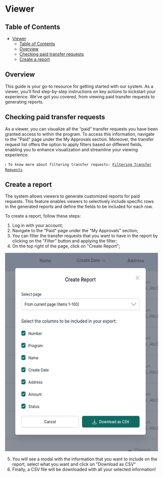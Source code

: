 # Viewer

## Table of Contents
- [Viewer](#viewer)
  - [Table of Contents](#table-of-contents)
  - [Overview](#overview)
  - [Checking paid transfer requests](#checking-paid-transfer-requests)
  - [Create a report](#create-a-report)

## Overview

This guide is your go-to resource for getting started with our system. As a viewer, you'll find step-by-step instructions on key actions to kickstart your experience. We've got you covered, from viewing paid transfer requests to generating reports.

## Checking paid transfer requests

As a viewer, you can visualize all the “paid” transfer requests you have been granted access to within the program. To access this information, navigate to the "Paid" page under the My Approvals section. Moreover, the transfer request list offers the option to apply filters based on different fields, enabling you to enhance visualization and streamline your viewing experience.


<code>ℹ️ To know more about filtering transfer requests: [Filtering Transfer Requests](../guide/filtering-transfer-requests.md)</code>


## Create a report

The system allows viewers to generate customized reports for paid requests. This feature enables viewers to selectively include specific rows in the generated reports and define the fields to be included for each row.

To create a report, follow these steps:

1. Log in with your account;
2. Navigate to the "Paid" page under the "My Approvals" section;
3. You can filter the transfer requests that you want to have in the report by clicking on the "Filter" button and applying the filter;
4. On the top right of the page, click on "Create Report";

<img src="../../images/create-report.png" alt="Create report modal" style="height: 652px; width:600px;"/>

5. You will see a modal with the information that you want to include on the report, select what you want and click on "Download as CSV"
6. Finally, a CSV file will be downloaded with all your selected information!

